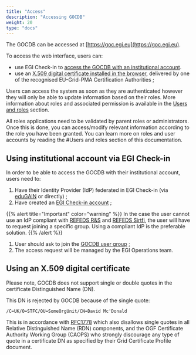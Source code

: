 ```yaml
---
title: "Access"
description: "Accessing GOCDB"
weight: 20
type: "docs"
---
```


The GOCDB can be accessed at [https://goc.egi.eu](https://goc.egi.eu).

To access the web interface, users can:

- use EGI Check-in to
  [access the GOCDB with an institutional account](#using-institutional-account-via-egi-check-in).
- use an
  [X.509 digital certificate installed in the browser](#using-an-x509-digital-certificate),
  delivered by one of the recognised EU-Grid-PMA Certification Authorities ;

Users can access the system as soon as they are authenticated however they will
only be able to update information based on their roles. More information about
roles and associated permission is available in the
[Users and roles](https://wiki.egi.eu/wiki/GOCDB/Input_System_User_Documentation#Users_and_roles)
section.

All roles applications need to be validated by parent roles or administrators.
Once this is done, you can access/modify relevant information according to the
role you have been granted. You can learn more on roles and user accounts by
reading the #Users and roles section of this documentation.

## Using institutional account via EGI Check-in

In order to be able to access the GOCDB with their institutional account, users
need to:

1. Have their Identity Provider (IdP) federated in EGI Check-in (via
   [eduGAIN](https://edugain.org/) or directly) ;
1. Have created an
   [EGI Check-in account](https://wiki.egi.eu/wiki/AAI_usage_guide) ;

{{% alert title="Important" color="warning" %}} In the case the user cannot use
an IdP compliant with [REFEDS R&S](https://refeds.org/research-and-scholarship)
and [REFEDS Sirtfi](https://refeds.org/sirtfi), the user will have to request
joining a specific group. Using a compliant IdP is the preferable solution.
{{% /alert %}}

1. User should ask to join the
   [GOCDB user group](https://aai.egi.eu/registry/co_petitions/start/coef:41) ;
1. The access request will be managed by the EGI Operations team.

## Using an X.509 digital certificate

Please note, GOCDB does not support single or double quotes in the certificate
Distinguished Name (DN).

This DN is rejected by GOCDB because of the single quote:

```
/C=UK/O=STFC/OU=SomeOrgUnit/CN=David Mc'Donald
```

This is in accordance with [RFC1778](https://tools.ietf.org/html/rfc1778) which
also disallows single quotes in all Relative Distinguished Name (RDN)
components, and the OGF Certificate Authority Working Group (CAOPS) who strongly
discourage any type of quote in a certificate DN as specified by their Grid
Certificate Profile document.
